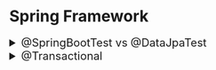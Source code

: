 # Spring Framework

<details>
<summary style="font-size:20px">@SpringBootTest vs @DataJpaTest</summary>
<div markdown="1">
<br></br>
<h3>@SpringBootTest vs @DataJpaTest</h3>

- SpringBootTest는 통합 테스트 시 사용되며 Application Context를 로드하고 테스트 실행에 필요한 설정을 제공합니다.

- DataJpaTest는 Spring Data JPA Repository의 단위 테스트를 작성할 때 사용되는 Annotation입니다. 통합 테스트처럼 모든 Context를 등록하는 것이 아닌 필요한 Repository의 Bean만 등록해 사용하기 때문에 Test Slicing이 가능합니다.

<h3>❓ 둘은 무슨 차이가 있나요?</h3>

✅ SpringbootTest : @Transactional이 존재하지 않아, 매 번 롤백시켜주지 않고 각 테스트의 영향이 다른 테스트에 끼칠 수 있습니다.

✅ DataJpaTest : @Transcational이 존재해 매 번 테스트가 실행될 때마다 Rollback이 실행됩니다.

<h3>❓ 그렇다면 @SpringBootTest와 @Transactional을 같이 사용하면 되는거 아닌가요?</h3>

✅ 사용해도 되는데 그렇게된다면 Product Code Level에서 Transactional 경계가 설정된 것처럼 보입니다. 이것은 코드스멜을 야기할 수 있습니다. 따라서, 정확히 알고 사용해야합니다.
</div>
</details>


<details>
<summary style="font-size:20px">@Transactional</summary>
<div markdown="1">
<br></br>
<h3>SpringFramework @Transactional vs Javax @Transactional</h3>

- 크게 적용 범위와 관리 범위의 차이를 갖고 있습니다.

<h3>✅ Spring Framework @Transactional</h3>

- 적용 범위 : 클래스 수준과 메서드 수준에서 사용할 수 있습니다. 클래스 수준에서 사용할 경우 모든 메서드에 적용됩니다.

- 관리 범위 : Spring의 Transaction 관리자와 통합되어 작동합니다. Spring은 Runtime에 Proxy를 생성하여 Transaction 관리를 수행합니다.

<h3>✅ Javax @Transactional</h3>

- 적용 범위 : 메서드 수준에서만 사용할 수 있습니다.

- 관리 범위 : Java EE Container의 Transaction 관리자와 통합되어 작동합니다. Java EE Container는 Transaction 관리를 수행하고 메서드 실행 전후에 필요한 Transcation 처리를 수행합니다.


<br></br>

<h3>Spring Framework를 사용하면 Framework에서 제공하는 Annotation을 사용하는 것이 유리하다는 것을 알았습니다.</h3>

<br></br>


<h3>❓ JPA와 함께 사용됐을 때 어떻게 동작하나요?</h3>

- JPA 최초 조회 시 원본 데이터 SnapShot을 갖고 Persistence Context에 저장합니다.

- @Transaction이 걸린 Method에선 Entity의 변경이 이뤄질 때마다 Dirty Checking이 발생하게 됩니다.

- 끝으로 Transaction이 정상적으로 종료되면 최종적으로 값이 변경되고 그렇지 않다면 Rollback이 됩니다.

<h3>❓ Transactional(readOnly = true or false)는 무엇인가요? </h3>

- readOnly가 true라면 읽기 전용으로 인식되고 CUD 동작을 하지 않고 조회만 가능합니다.

- 위와같이 사용하면 **조회만 진행하기 때문에 1차 캐시에 저장해야 할 SnapShot을 하지 않아도 되어 성능이 향상**되는 이점을 가질 수 있습니다.

  - 추가로, CQRS Pattern에 적용해 사용할 수 있습니다. 
  - readOnly 조건을 잘 사용한다면 Command 용 Service와 Query 용 Service로 책임을 분리할 수 있습니다.
    - 나아가, DB에 대한 End Point를 구분할 수 있습니다. Master DB(CUD) - Slave DB(Read) -> **장애격리를 할 수 있는 좋은 포인트**가 됩니다.

<h3>🙏🏻 Tip</h3>

- Method 전체에 Transactional를 두고 관리한다면 Human Error가 발생할 수 있습니다.
  
- 때문에 Class 위해서 readOnly = true 선언 후 CUD 작업에선 Transactional을 추가적으로 작업하는 것이 좋습니다.

</div>
</details>